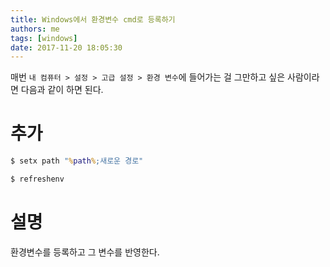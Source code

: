 ```yaml
---
title: Windows에서 환경변수 cmd로 등록하기
authors: me
tags: [windows]
date: 2017-11-20 18:05:30
---
```


매번 `내 컴퓨터 > 설정 > 고급 설정 > 환경 변수`에 들어가는 걸 그만하고 싶은 사람이라면 다음과 같이 하면 된다.

# 추가

```cmd
$ setx path "%path%;새로운 경로"

$ refreshenv
```

# 설명

환경변수를 등록하고 그 변수를 반영한다.
